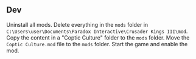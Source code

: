 ## Dev

Uninstall all mods.
Delete everything in the `mods` folder in `C:\Users\user\Documents\Paradox Interactive\Crusader Kings III\mod`.
Copy the content in a "Coptic Culture" folder to the `mods` folder.
Move the `Coptic Culture.mod` file to the `mods` folder.
Start the game and enable the mod.
